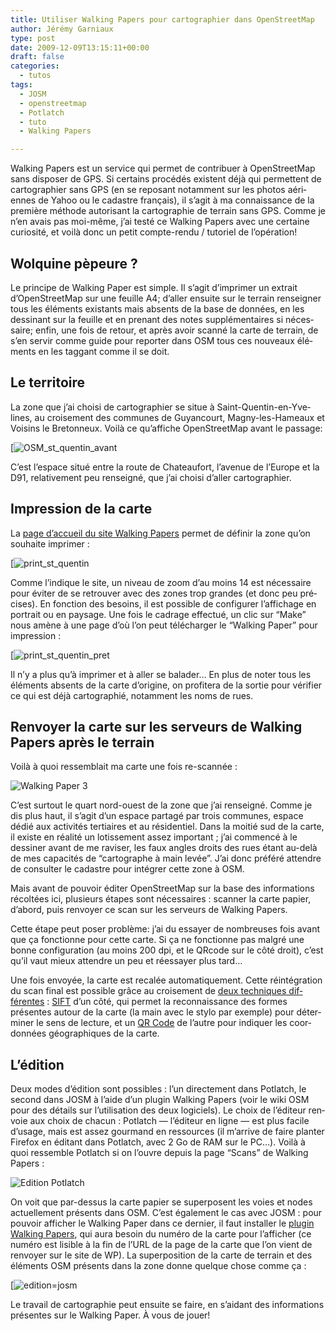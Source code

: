 ```yaml
---
title: Utiliser Walking Papers pour cartographier dans OpenStreetMap
author: Jérémy Garniaux
type: post
date: 2009-12-09T13:15:11+00:00
draft: false
categories:
  - tutos
tags:
  - JOSM
  - openstreetmap
  - Potlatch
  - tuto
  - Walking Papers

---
```


Walk­ing Papers est un ser­vice qui per­met de con­tribuer à OpenStreetMap sans dis­pos­er de GPS. Si cer­tains procédés exis­tent déjà qui per­me­t­tent de car­togra­phi­er sans GPS (en se reposant notam­ment sur les pho­tos aéri­ennes de Yahoo ou le cadas­tre français), il s’ag­it à ma con­nais­sance de la pre­mière méth­ode autorisant la car­togra­phie de ter­rain sans GPS. Comme je n’en avais pas moi-même, j’ai testé ce Walk­ing Papers avec une cer­taine curiosité, et voilà donc un petit compte-ren­du / tuto­riel de l’opération!

## Wolquine pèpeure ?

Le principe de Walk­ing Paper est sim­ple. Il s’ag­it d’im­primer un extrait d’Open­StreetMap sur une feuille A4; d’aller ensuite sur le ter­rain ren­seign­er tous les élé­ments exis­tants mais absents de la base de don­nées, en les dessi­nant sur la feuille et en prenant des notes sup­plé­men­taires si néces­saire; enfin, une fois de retour, et après avoir scan­né la carte de ter­rain, de s’en servir comme guide pour reporter dans OSM tous ces nou­veaux élé­ments en les tag­gant comme il se doit.

## Le ter­ri­toire

La zone que j’ai choisi de car­togra­phi­er se situe à Saint-Quentin-en-Yve­lines, au croise­ment des com­munes de Guyan­court, Mag­ny-les-Hameaux et Voisins le Bre­ton­neux. Voilà ce qu’af­fiche Open­StreetMap avant le pas­sage:

[![OSM_st_quentin_avant](albums/carnet/walking_papers/osmstquentin_avant.png)

C’est l’espace situé entre la route de Chateau­fort, l’av­enue de l’Eu­rope et la D91, rel­a­tive­ment peu ren­seigné, que j’ai choisi d’aller cartographier.


## Impres­sion de la carte

La [page d’ac­cueil du site Walk­ing Papers](https://walking-papers.org/#make) per­met de définir la zone qu’on souhaite imprimer :

[![print_st_quentin](albums/carnet/walking_papers/print_st_quentin.png)

Comme l’indique le site, un niveau de zoom d’au moins 14 est néces­saire pour éviter de se retrou­ver avec des zones trop grandes (et donc peu pré­cis­es). En fonc­tion des besoins, il est pos­si­ble de con­fig­ur­er l’af­fichage en por­trait ou en paysage. Une fois le cadrage effec­tué, un clic sur “Make” nous amène à une page d’où l’on peut télécharg­er le “Walk­ing Paper” pour impression :

[![print_st_quentin_pret](albums/carnet/walking_papers/print_st_quentin_pret.png)

Il n’y a plus qu’à imprimer et à aller se balad­er… En plus de not­er tous les élé­ments absents de la carte d’o­rig­ine, on prof­it­era de la sor­tie pour véri­fi­er ce qui est déjà car­tographié, notam­ment les noms de rues.

## Ren­voy­er la carte sur les serveurs de Walk­ing Papers après le terrain

Voilà à quoi ressem­blait ma carte une fois re-scannée :

![Walking Paper 3](albums/carnet/walking_papers/walkingpapers3.jpg)

C’est surtout le quart nord-ouest de la zone que j’ai ren­seigné. Comme je dis plus haut, il s’ag­it d’un espace partagé par trois com­munes, espace dédié aux activ­ités ter­ti­aires et au rési­den­tiel. Dans la moitié sud de la carte, il existe en réal­ité un lotisse­ment assez impor­tant ; j’ai com­mencé à le dessin­er avant de me ravis­er, les faux angles droits des rues étant au-delà de mes capac­ités de “car­tographe à main lev­ée”. J’ai donc préféré atten­dre de con­sul­ter le cadas­tre pour inté­gr­er cette zone à OSM.

Mais avant de pou­voir éditer Open­StreetMap sur la base des infor­ma­tions récoltées ici, plusieurs étapes sont néces­saires : scan­ner la carte papi­er, d’abord, puis ren­voy­er ce scan sur les serveurs de Walk­ing Papers.

Cette étape peut pos­er prob­lème: j’ai du essay­er de nom­breuses fois avant que ça fonc­tionne pour cette carte. Si ça ne fonc­tionne pas mal­gré une bonne con­fig­u­ra­tion (au moins 200 dpi, et le QRcode sur le côté droit), c’est qu’il vaut mieux atten­dre un peu et rées­say­er plus tard…

Une fois envoyée, la carte est recalée automa­tique­ment. Cette réin­té­gra­tion du scan final est pos­si­ble grâce au croise­ment de [deux tech­niques dif­férentes](https://mike.teczno.com/notes/walking-papers.html) : [SIFT](https://people.cs.ubc.ca/%7Elowe/keypoints/) d’un côté, qui per­met la recon­nais­sance des formes présentes autour de la carte (la main avec le sty­lo par exem­ple) pour déter­min­er le sens de lec­ture, et un [QR Code](https://fr.wikipedia.org/wiki/Code_QR) de l’autre pour indi­quer les coor­don­nées géo­graphiques de la carte.

## L’édi­tion

Deux modes d’édi­tion sont pos­si­bles : l’un directe­ment dans Pot­latch, le sec­ond dans JOSM à l’aide d’un plu­g­in Walk­ing Papers (voir le wiki OSM pour des détails sur l’u­til­i­sa­tion des deux logi­ciels). Le choix de l’édi­teur ren­voie aux choix de cha­cun : Pot­latch — l’édi­teur en ligne — est plus facile d’usage, mais est assez gour­mand en ressources (il m’ar­rive de faire planter Fire­fox en édi­tant dans Pot­latch, avec 2 Go de RAM sur le PC…). Voilà à quoi ressem­ble Pot­latch si on l’ou­vre depuis la page “Scans” de Walk­ing Papers :

![Edition Potlatch](albums/carnet/walking_papers/potlatch.png)

On voit que par-dessus la carte papi­er se super­posent les voies et nodes actuelle­ment présents dans OSM. C’est égale­ment le cas avec JOSM : pour pou­voir affich­er le Walk­ing Paper dans ce dernier, il faut installer le [plu­g­in Walk­ing Papers](https://wiki.openstreetmap.org/wiki/JOSM/Plugins/WalkingPapers), qui aura besoin du numéro de la carte pour l’af­fich­er (ce numéro est lis­i­ble à la fin de l’URL de la page de la carte que l’on vient de ren­voy­er sur le site de WP). La super­po­si­tion de la carte de ter­rain et des élé­ments OSM présents dans la zone donne quelque chose comme ça :

[![edition=josm](albums/carnet/walking_papers/edition_josm.png)

Le tra­vail de car­togra­phie peut ensuite se faire, en s’aidant des infor­ma­tions présentes sur le Walk­ing Paper. À vous de jouer!